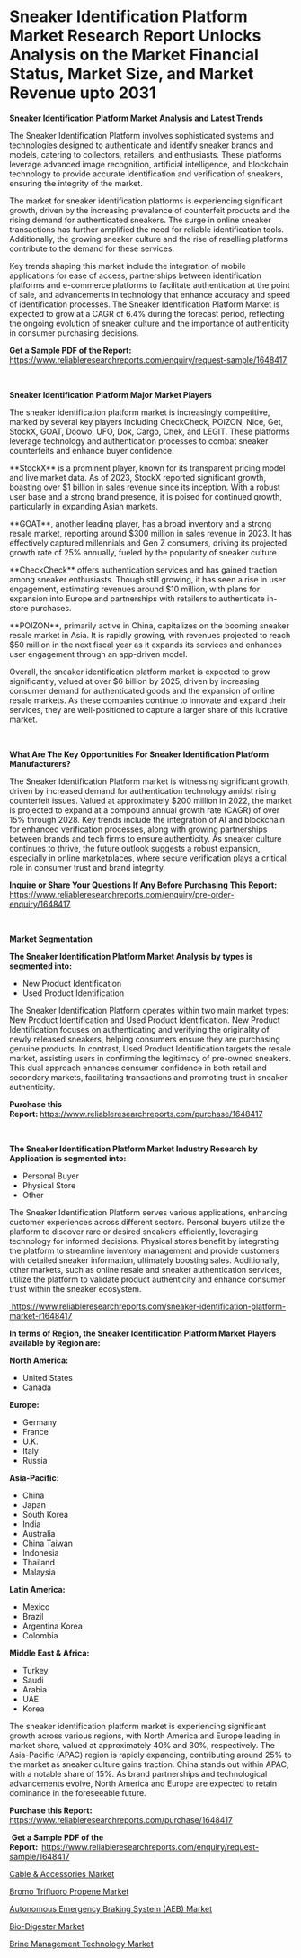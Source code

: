<p><h1>Sneaker Identification Platform Market Research Report Unlocks Analysis on the Market Financial Status, Market Size, and Market Revenue upto 2031</h1></p><p><strong>Sneaker Identification Platform Market Analysis and Latest Trends</strong></p>
<p><p>The Sneaker Identification Platform involves sophisticated systems and technologies designed to authenticate and identify sneaker brands and models, catering to collectors, retailers, and enthusiasts. These platforms leverage advanced image recognition, artificial intelligence, and blockchain technology to provide accurate identification and verification of sneakers, ensuring the integrity of the market.</p><p>The market for sneaker identification platforms is experiencing significant growth, driven by the increasing prevalence of counterfeit products and the rising demand for authenticated sneakers. The surge in online sneaker transactions has further amplified the need for reliable identification tools. Additionally, the growing sneaker culture and the rise of reselling platforms contribute to the demand for these services.</p><p>Key trends shaping this market include the integration of mobile applications for ease of access, partnerships between identification platforms and e-commerce platforms to facilitate authentication at the point of sale, and advancements in technology that enhance accuracy and speed of identification processes. The Sneaker Identification Platform Market is expected to grow at a CAGR of 6.4% during the forecast period, reflecting the ongoing evolution of sneaker culture and the importance of authenticity in consumer purchasing decisions.</p></p>
<p><strong>Get a Sample PDF of the Report:&nbsp;</strong> <a href="https://www.reliableresearchreports.com/enquiry/request-sample/1648417?utm_campaign=1471&utm_medium=2&utm_source=Github&utm_content=ia&utm_term=15102024&utm_id=sneaker-identification-platform">https://www.reliableresearchreports.com/enquiry/request-sample/1648417</a></p>
<p>&nbsp;</p>
<p><strong>Sneaker Identification Platform Major Market Players</strong></p>
<p><p>The sneaker identification platform market is increasingly competitive, marked by several key players including CheckCheck, POIZON, Nice, Get, StockX, GOAT, Doowo, UFO, Dok, Cargo, Chek, and LEGIT. These platforms leverage technology and authentication processes to combat sneaker counterfeits and enhance buyer confidence.</p><p>**StockX** is a prominent player, known for its transparent pricing model and live market data. As of 2023, StockX reported significant growth, boasting over $1 billion in sales revenue since its inception. With a robust user base and a strong brand presence, it is poised for continued growth, particularly in expanding Asian markets.</p><p>**GOAT**, another leading player, has a broad inventory and a strong resale market, reporting around $300 million in sales revenue in 2023. It has effectively captured millennials and Gen Z consumers, driving its projected growth rate of 25% annually, fueled by the popularity of sneaker culture.</p><p>**CheckCheck** offers authentication services and has gained traction among sneaker enthusiasts. Though still growing, it has seen a rise in user engagement, estimating revenues around $10 million, with plans for expansion into Europe and partnerships with retailers to authenticate in-store purchases.</p><p>**POIZON**, primarily active in China, capitalizes on the booming sneaker resale market in Asia. It is rapidly growing, with revenues projected to reach $50 million in the next fiscal year as it expands its services and enhances user engagement through an app-driven model.</p><p>Overall, the sneaker identification platform market is expected to grow significantly, valued at over $6 billion by 2025, driven by increasing consumer demand for authenticated goods and the expansion of online resale markets. As these companies continue to innovate and expand their services, they are well-positioned to capture a larger share of this lucrative market.</p></p>
<p>&nbsp;</p>
<p><strong>What Are The Key Opportunities For Sneaker Identification Platform Manufacturers?</strong></p>
<p><p>The Sneaker Identification Platform market is witnessing significant growth, driven by increased demand for authentication technology amidst rising counterfeit issues. Valued at approximately $200 million in 2022, the market is projected to expand at a compound annual growth rate (CAGR) of over 15% through 2028. Key trends include the integration of AI and blockchain for enhanced verification processes, along with growing partnerships between brands and tech firms to ensure authenticity. As sneaker culture continues to thrive, the future outlook suggests a robust expansion, especially in online marketplaces, where secure verification plays a critical role in consumer trust and brand integrity.</p></p>
<p><strong>Inquire or Share Your Questions If Any Before Purchasing This Report:</strong> <a href="https://www.reliableresearchreports.com/enquiry/pre-order-enquiry/1648417?utm_campaign=1471&utm_medium=2&utm_source=Github&utm_content=ia&utm_term=15102024&utm_id=sneaker-identification-platform">https://www.reliableresearchreports.com/enquiry/pre-order-enquiry/1648417</a></p>
<p>&nbsp;</p>
<p><strong>Market Segmentation</strong></p>
<p><strong>The Sneaker Identification Platform Market Analysis by types is segmented into:</strong></p>
<p><ul><li>New Product Identification</li><li>Used Product Identification</li></ul></p>
<p><p>The Sneaker Identification Platform operates within two main market types: New Product Identification and Used Product Identification. New Product Identification focuses on authenticating and verifying the originality of newly released sneakers, helping consumers ensure they are purchasing genuine products. In contrast, Used Product Identification targets the resale market, assisting users in confirming the legitimacy of pre-owned sneakers. This dual approach enhances consumer confidence in both retail and secondary markets, facilitating transactions and promoting trust in sneaker authenticity.</p></p>
<p><strong>Purchase this Report:&nbsp;</strong><a href="https://www.reliableresearchreports.com/purchase/1648417?utm_campaign=1471&utm_medium=2&utm_source=Github&utm_content=ia&utm_term=15102024&utm_id=sneaker-identification-platform">https://www.reliableresearchreports.com/purchase/1648417</a></p>
<p>&nbsp;</p>
<p><strong>The Sneaker Identification Platform Market Industry Research by Application is segmented into:</strong></p>
<p><ul><li>Personal Buyer</li><li>Physical Store</li><li>Other</li></ul></p>
<p><p>The Sneaker Identification Platform serves various applications, enhancing customer experiences across different sectors. Personal buyers utilize the platform to discover rare or desired sneakers efficiently, leveraging technology for informed decisions. Physical stores benefit by integrating the platform to streamline inventory management and provide customers with detailed sneaker information, ultimately boosting sales. Additionally, other markets, such as online resale and sneaker authentication services, utilize the platform to validate product authenticity and enhance consumer trust within the sneaker ecosystem.</p></p>
<p><a href="https://www.reliableresearchreports.com/sneaker-identification-platform-market-r1648417?utm_campaign=1471&utm_medium=2&utm_source=Github&utm_content=ia&utm_term=15102024&utm_id=sneaker-identification-platform">&nbsp;https://www.reliableresearchreports.com/sneaker-identification-platform-market-r1648417</a></p>
<p><strong>In terms of Region, the Sneaker Identification Platform Market Players available by Region are:</strong></p>
<p>
    <p> <strong> North America: </strong>
        <ul>
            <li>United States</li>
            <li>Canada</li>
        </ul>
        </p> 
    <p> <strong> Europe: </strong>
        <ul>
            <li>Germany</li>
            <li>France</li>
            <li>U.K.</li>
            <li>Italy</li>
            <li>Russia</li>
        </ul>
        </p> 
    <p> <strong> Asia-Pacific: </strong>
        <ul>
            <li>China</li>
            <li>Japan</li>
            <li>South Korea</li>
            <li>India</li>
            <li>Australia</li>
            <li>China Taiwan</li>
            <li>Indonesia</li>
            <li>Thailand</li>
            <li>Malaysia</li>
        </ul>
        </p> 
    <p> <strong> Latin America: </strong>
        <ul>
            <li>Mexico</li>
            <li>Brazil</li>
            <li>Argentina Korea</li>
            <li>Colombia</li>
        </ul>
        </p> 
    <p> <strong> Middle East & Africa: </strong>
        <ul>
            <li>Turkey</li>
            <li>Saudi</li>
            <li>Arabia</li>
            <li>UAE</li>
            <li>Korea</li>
        </ul>
    </p>
    </p>
<p><p>The sneaker identification platform market is experiencing significant growth across various regions, with North America and Europe leading in market share, valued at approximately 40% and 30%, respectively. The Asia-Pacific (APAC) region is rapidly expanding, contributing around 25% to the market as sneaker culture gains traction. China stands out within APAC, with a notable share of 15%. As brand partnerships and technological advancements evolve, North America and Europe are expected to retain dominance in the foreseeable future.</p></p>
<p><strong>Purchase this Report: </strong><a href="https://www.reliableresearchreports.com/purchase/1648417?utm_campaign=1471&utm_medium=2&utm_source=Github&utm_content=ia&utm_term=15102024&utm_id=sneaker-identification-platform">https://www.reliableresearchreports.com/purchase/1648417</a></p>
<p>&nbsp;<strong>Get a Sample PDF of the Report:&nbsp;&nbsp;</strong><a href="https://www.reliableresearchreports.com/enquiry/request-sample/1648417?utm_campaign=1471&utm_medium=2&utm_source=Github&utm_content=ia&utm_term=15102024&utm_id=sneaker-identification-platform">https://www.reliableresearchreports.com/enquiry/request-sample/1648417</a></p>
<p><strong></strong></p>
<p><p><a href="https://www.linkedin.com/pulse/cable-accessories-market-growth-outlook-from-2024-2031-projecting-a3uxc?trk=public_post_embed_feed-article-content&utm_campaign=1471&utm_medium=2&utm_source=Github&utm_content=ia&utm_term=15102024&utm_id=sneaker-identification-platform">Cable & Accessories Market</a></p><p><a href="https://www.linkedin.com/pulse/bromo-trifluoro-propene-revenue-growth-report-2024-2031-firmazon-lm6hc?trk=public_post_embed_feed-article-content&utm_campaign=1471&utm_medium=2&utm_source=Github&utm_content=ia&utm_term=15102024&utm_id=sneaker-identification-platform">Bromo Trifluoro Propene Market</a></p><p><a href="https://www.linkedin.com/pulse/strategic-forecast-autonomous-emergency-braking-system-aeb-8unmc?trk=public_post_embed_feed-article-content&utm_campaign=1471&utm_medium=2&utm_source=Github&utm_content=ia&utm_term=15102024&utm_id=sneaker-identification-platform">Autonomous Emergency Braking System (AEB) Market</a></p><p><a href="https://www.linkedin.com/pulse/global-perspectives-bio-digester-market-trends-challenges-mqhoe?trk=public_post_embed_feed-article-content&utm_campaign=1471&utm_medium=2&utm_source=Github&utm_content=ia&utm_term=15102024&utm_id=sneaker-identification-platform">Bio-Digester Market</a></p><p><a href="https://www.linkedin.com/pulse/emerging-technologies-reshaping-brine-management-technology-market-zbyjc?trk=public_post_embed_feed-article-content&utm_campaign=1471&utm_medium=2&utm_source=Github&utm_content=ia&utm_term=15102024&utm_id=sneaker-identification-platform">Brine Management Technology Market</a></p></p>